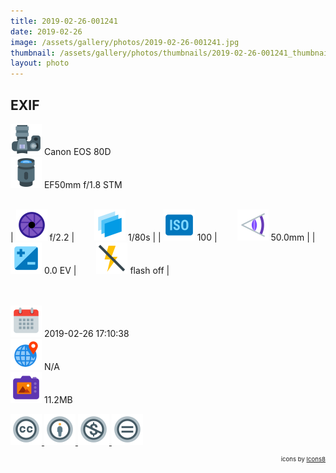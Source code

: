 ```yaml
---
title: 2019-02-26-001241
date: 2019-02-26
image: /assets/gallery/photos/2019-02-26-001241.jpg
thumbnail: /assets/gallery/photos/thumbnails/2019-02-26-001241_thumbnail.jpg
layout: photo
---
```

<style>
  div.container {
    width: 100% !important;
    max-width: none !important;
  }
  img.main-img {
    height: auto !important;
    max-width: 100% !important;
    max-height: 100vh !important;
  }
  img.exif {
    width: 50px;
    height: 50px;
  }
</style>

## EXIF
<img src='/assets/images/icons/camera.png' class='exif'> Canon EOS 80D  
<img src='/assets/images/icons/lens.png' class='exif'> EF50mm f/1.8 STM
<br><br>

| <img src='/assets/images/icons/aperture.png' class='exif'> f/2.2 | &emsp;&emsp;<img src='/assets/images/icons/shutter-speed.png' class='exif'> 1/80s |
| <img src='/assets/images/icons/iso.png' class='exif'> 100 | &emsp;&emsp;<img src='/assets/images/icons/focal-length.png' class='exif'> 50.0mm |
| <img src='/assets/images/icons/exposure.png' class='exif'> 0.0 EV | &emsp;&emsp;<img src='/assets/images/icons/flash-off.png' class='exif'> flash off |

<br><br>
<img src='/assets/images/icons/calendar.png' class='exif'> 2019-02-26 17:10:38  
<img src='/assets/images/icons/location.png' class='exif'> N/A  
<img src='/assets/images/icons/image.png' class='exif'> 11.2MB

<a href='https://creativecommons.org/licenses/by-nc-nd/2.0/' class='no-underline'>
  <img src='/assets/images/icons/ccl/cc.png' class='exif'>
  <img src='/assets/images/icons/ccl/by.png' class='exif'>
  <img src='/assets/images/icons/ccl/nc.png' class='exif'>
  <img src='/assets/images/icons/ccl/nd.png' class='exif'>
</a>

<span style='float: right; font-size: 0.6rem'>icons by <a target="_blank" href="https://icons8.com">Icons8</a></span>
<br>

